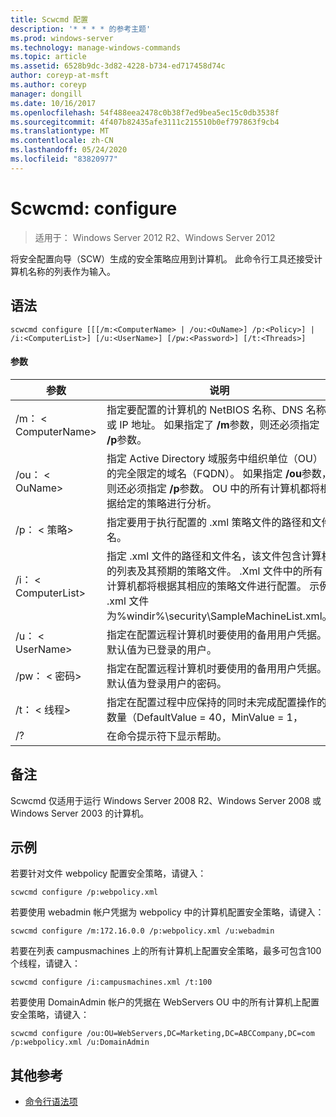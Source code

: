 ```yaml
---
title: Scwcmd 配置
description: '* * * * 的参考主题'
ms.prod: windows-server
ms.technology: manage-windows-commands
ms.topic: article
ms.assetid: 6528b9dc-3d82-4228-b734-ed717458d74c
author: coreyp-at-msft
ms.author: coreyp
manager: dongill
ms.date: 10/16/2017
ms.openlocfilehash: 54f488eea2478c0b38f7ed9bea5ec15c0db3538f
ms.sourcegitcommit: 4f407b82435afe3111c215510b0ef797863f9cb4
ms.translationtype: MT
ms.contentlocale: zh-CN
ms.lasthandoff: 05/24/2020
ms.locfileid: "83820977"
---
```

# <a name="scwcmd-configure"></a>Scwcmd: configure

> 适用于： Windows Server 2012 R2、Windows Server 2012

将安全配置向导（SCW）生成的安全策略应用到计算机。 此命令行工具还接受计算机名称的列表作为输入。

## <a name="syntax"></a>语法

```
scwcmd configure [[[/m:<ComputerName> | /ou:<OuName>] /p:<Policy>] | /i:<ComputerList>] [/u:<UserName>] [/pw:<Password>] [/t:<Threads>]
```

#### <a name="parameters"></a>参数

|参数|说明|
|---------|-----------|
|/m： \< ComputerName>|指定要配置的计算机的 NetBIOS 名称、DNS 名称或 IP 地址。 如果指定了 **/m**参数，则还必须指定 **/p**参数。|
|/ou： \< OuName>|指定 Active Directory 域服务中组织单位（OU）的完全限定的域名（FQDN）。 如果指定 **/ou**参数，则还必须指定 **/p**参数。 OU 中的所有计算机都将根据给定的策略进行分析。|
|/p： \< 策略>|指定要用于执行配置的 .xml 策略文件的路径和文件名。|
|/i： \< ComputerList>|指定 .xml 文件的路径和文件名，该文件包含计算机的列表及其预期的策略文件。 .Xml 文件中的所有计算机都将根据其相应的策略文件进行配置。 示例 .xml 文件为%windir%\security\SampleMachineList.xml。|
|/u： \< UserName>|指定在配置远程计算机时要使用的备用用户凭据。 默认值为已登录的用户。|
|/pw： \< 密码>|指定在配置远程计算机时要使用的备用用户凭据。 默认值为登录用户的密码。|
|/t： \< 线程>|指定在配置过程中应保持的同时未完成配置操作的数量（DefaultValue = 40，MinValue = 1，|
|/?|在命令提示符下显示帮助。|

## <a name="remarks"></a>备注

Scwcmd 仅适用于运行 Windows Server 2008 R2、Windows Server 2008 或 Windows Server 2003 的计算机。

## <a name="examples"></a>示例

若要针对文件 webpolicy 配置安全策略，请键入：
```
scwcmd configure /p:webpolicy.xml
```
若要使用 webadmin 帐户凭据为 webpolicy 中的计算机配置安全策略，请键入：
```
scwcmd configure /m:172.16.0.0 /p:webpolicy.xml /u:webadmin
```
若要在列表 campusmachines 上的所有计算机上配置安全策略，最多可包含100个线程，请键入：
```
scwcmd configure /i:campusmachines.xml /t:100
```
若要使用 DomainAdmin 帐户的凭据在 WebServers OU 中的所有计算机上配置安全策略，请键入：
```
scwcmd configure /ou:OU=WebServers,DC=Marketing,DC=ABCCompany,DC=com /p:webpolicy.xml /u:DomainAdmin
```

## <a name="additional-references"></a>其他参考

- [命令行语法项](command-line-syntax-key.md)